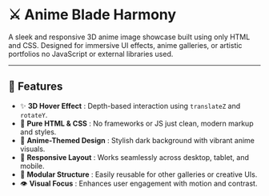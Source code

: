 # ⚔️ Anime Blade Harmony

A sleek and responsive 3D anime image showcase built using only HTML and CSS. Designed for immersive UI effects, anime galleries, or artistic portfolios no JavaScript or external libraries used.

---

## 🚀 Features

- ✨ **3D Hover Effect** : Depth-based interaction using `translateZ` and `rotateY`.
- 🧼 **Pure HTML & CSS** : No frameworks or JS just clean, modern markup and styles.
- 🌌 **Anime-Themed Design** : Stylish dark background with vibrant anime visuals.
- 📱 **Responsive Layout** : Works seamlessly across desktop, tablet, and mobile.
- 🧩 **Modular Structure** : Easily reusable for other galleries or creative UIs.
- 👁️ **Visual Focus** : Enhances user engagement with motion and contrast.

